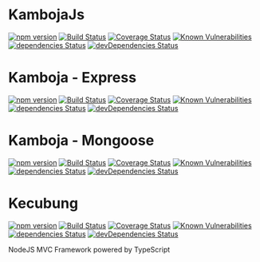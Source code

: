 # KambojaJs

[![npm version](https://badge.fury.io/js/kamboja.svg)](https://badge.fury.io/js/kamboja)
[![Build Status](https://travis-ci.org/kambojajs/kamboja.svg?branch=master)](https://travis-ci.org/kambojajs/kamboja)
[![Coverage Status](https://coveralls.io/repos/github/kambojajs/kamboja/badge.svg?branch=master)](https://coveralls.io/github/kambojajs/kamboja?branch=master)
[![Known Vulnerabilities](https://snyk.io/test/github/kambojajs/kamboja/badge.svg)](https://snyk.io/test/github/kambojajs/kamboja)
[![dependencies Status](https://david-dm.org/kambojajs/kamboja/status.svg)](https://david-dm.org/kambojajs/kamboja)
[![devDependencies Status](https://david-dm.org/kambojajs/kamboja/dev-status.svg)](https://david-dm.org/kambojajs/kamboja?type=dev)

# Kamboja - Express

[![npm version](https://badge.fury.io/js/kamboja-express.svg)](https://badge.fury.io/js/kamboja-express)
[![Build Status](https://travis-ci.org/kambojajs/kamboja-express.svg?branch=master)](https://travis-ci.org/kambojajs/kamboja-express)
[![Coverage Status](https://coveralls.io/repos/github/kambojajs/kamboja-express/badge.svg?branch=master)](https://coveralls.io/github/kambojajs/kamboja-express?branch=master)
[![Known Vulnerabilities](https://snyk.io/test/github/kambojajs/kamboja-express/badge.svg)](https://snyk.io/test/github/kambojajs/kamboja-express)
[![dependencies Status](https://david-dm.org/kambojajs/kamboja-express/status.svg)](https://david-dm.org/kambojajs/kamboja-express)
[![devDependencies Status](https://david-dm.org/kambojajs/kamboja-express/dev-status.svg)](https://david-dm.org/kambojajs/kamboja-express?type=dev)

# Kamboja - Mongoose

[![npm version](https://badge.fury.io/js/kamboja-mongoose.svg)](https://badge.fury.io/js/kamboja-mongoose)
[![Build Status](https://travis-ci.org/kambojajs/kamboja-mongoose.svg?branch=master)](https://travis-ci.org/kambojajs/kamboja-mongoose)
[![Coverage Status](https://coveralls.io/repos/github/kambojajs/kamboja-mongoose/badge.svg?branch=master)](https://coveralls.io/github/kambojajs/kamboja-mongoose?branch=master)
[![Known Vulnerabilities](https://snyk.io/test/github/kambojajs/kamboja-mongoose/badge.svg)](https://snyk.io/test/github/kambojajs/kamboja-mongoose)
[![dependencies Status](https://david-dm.org/kambojajs/kamboja-mongoose/status.svg)](https://david-dm.org/kambojajs/kamboja-mongoose)
[![devDependencies Status](https://david-dm.org/kambojajs/kamboja-mongoose/dev-status.svg)](https://david-dm.org/kambojajs/kamboja-mongoose?type=dev)

# Kecubung

[![npm version](https://badge.fury.io/js/kecubung.svg)](https://badge.fury.io/js/kecubung)
[![Build Status](https://travis-ci.org/kambojajs/kecubung.svg?branch=master)](https://travis-ci.org/kambojajs/kecubung)
[![Coverage Status](https://coveralls.io/repos/github/kambojajs/kecubung/badge.svg?branch=master)](https://coveralls.io/github/kambojajs/kecubung?branch=master)
[![Known Vulnerabilities](https://snyk.io/test/github/kambojajs/kecubung/badge.svg)](https://snyk.io/test/github/kambojajs/kecubung)
[![dependencies Status](https://david-dm.org/kambojajs/kecubung/status.svg)](https://david-dm.org/kambojajs/kecubung)
[![devDependencies Status](https://david-dm.org/kambojajs/kecubung/dev-status.svg)](https://david-dm.org/kambojajs/kecubung?type=dev)

NodeJS MVC Framework powered by TypeScript

